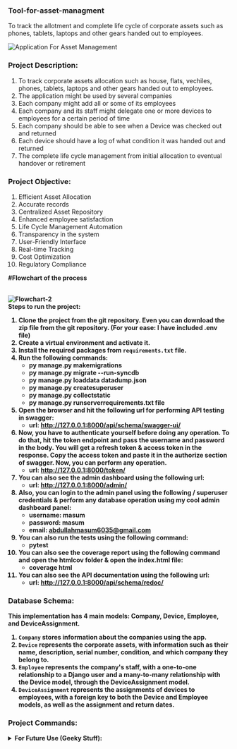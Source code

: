 ### Tool-for-asset-managment
To track the allotment and complete life cycle of corporate assets such as phones, tablets, laptops and other gears handed out to employees.

![Application For Asset Management](https://github.com/gauravmishra2123/Tool-for-asset-managment/assets/114698901/b87f0785-a4b6-476f-b1d3-586e8a05ecc8)

### Project Description:

1. To track corporate assets allocation such as house, flats, vechiles, phones, tablets, laptops and other gears handed out to employees.
2. The application might be used by several companies
3. Each company might add all or some of its employees
4. Each company and its staff might delegate one or more devices to employees for a certain period of time
5. Each company should be able to see when a Device was checked out and returned
6. Each device should have a log of what condition it was handed out and returned
7. The complete life cycle management from initial allocation to eventual handover or retirement


### Project Objective:

1. Efficient Asset Allocation
2. Accurate records
3. Centralized Asset Repository
4. Enhanced employee satisfaction
5. Life Cycle Management Automation
6. Transparency in the system
7. User-Friendly Interface
8. Real-time Tracking
9. Cost Optimization
10. Regulatory Compliance<br/>

<b>#Flowchart of the process<b><br/>
<br/>

![Flowchart-2](https://github.com/gauravmishra2123/Tool-for-asset-managment/assets/114698901/821e2c9c-fba3-4f3c-9cc9-536f6910cd3e)<br/>
Steps to run the project:
1. Clone the project from the git repository. Even you can download the zip file from the git repository. (For your ease: I have included .env file)
2. Create a virtual environment and activate it.
3. Install the required packages from `requirements.txt` file.
4. Run the following commands:
    - py manage.py makemigrations
    - py manage.py migrate --run-syncdb
    - py manage.py loaddata datadump.json
    - py manage.py createsuperuser
    - py manage.py collectstatic
    - py manage.py runserverrequirements.txt file 
5. Open the browser and hit the following url for performing API testing in swagger:<br/>
   - url: http://127.0.0.1:8000/api/schema/swagger-ui/
6. Now, you have to authenticate yourself before doing any operation. To do that, hit the token endpoint and pass the username and password in the body. You will get a refresh token & access token in the response. Copy the access token and paste it in the authorize section of swagger. Now, you can perform any operation.
   - url: http://127.0.0.1:8000/token/
7. You can also see the admin dashboard using the following url:
    - url: http://127.0.0.1:8000/admin/
8. Also, you can login to the admin panel using the following / superuser credentials & perform any database operation using my cool admin dashboard panel:
    - username: masum
    - password: masum
    - email: abdullahmasum6035@gmail.com
9. You can also run the tests using the following command:
   - pytest
10. You can also see the coverage report using the following command and open the htmlcov folder & open the index.html file:
    - coverage html
12. You can also see the API documentation using the following url:
    - url: http://127.0.0.1:8000/api/schema/redoc/


### Database Schema:
This implementation has 4 main models: Company, Device, Employee, and DeviceAssignment.<br/>
 1. `Company` stores information about the companies using the app.<br/>
 2. `Device` represents the corporate assets, with information such as their name, description, serial number, condition, and which company they belong to.<br/>
 3. `Employee` represents the company's staff, with a one-to-one relationship to a Django user and a many-to-many relationship with the Device model, through the DeviceAssignment model.<br/>
 4. `DeviceAssignment` represents the assignments of devices to employees, with a foreign key to both the Device and Employee models, as well as the assignment and return dates.<br/>

### Project Commands:
<details><summary><b>For Future Use (Geeky Stuff):</b></summary> 

- For secret key generation:
```shell
python manage.py shell
from django.core.management.utils import get_random_secret_key
print(get_random_secret_key())
exit()
```
- For Dumping the data:
```shell
python3 manage.py dumpdata > datadump.json
```
- For secret key storing:
```shell
pip install python-dotenv
```
- For Rest Framework Support:
```shell
pip install djangorestframework
pip install markdown
pip install django-filter
```
- For API Documentation:
```shell
pip install drf-spectacular
py manage.py spectacular --color --file schema.yml
```
- For Testing:
```shell
pip install coverage
coverage run -m pytest
coverage html
pip install pytest
pip install pytest-django
pytest -h
pip install pytest-factoryboy
```
- For superuser creation:
```shell
py manage.py makemigrations
py manage.py migrate
python manage.py createsuperuser
py manage.py runserver
```
- For Token Based Authentication:
```shell
pip install djangorestframework_simplejwt
```
- For Django Admin Dashboard:
  ```shell
pip install bootstrap-admin
```
- For Database Data Storing:
```shell
py manage.py dumpdata > datadump.json
py manage.py loaddata datadump.json
```
</details>
